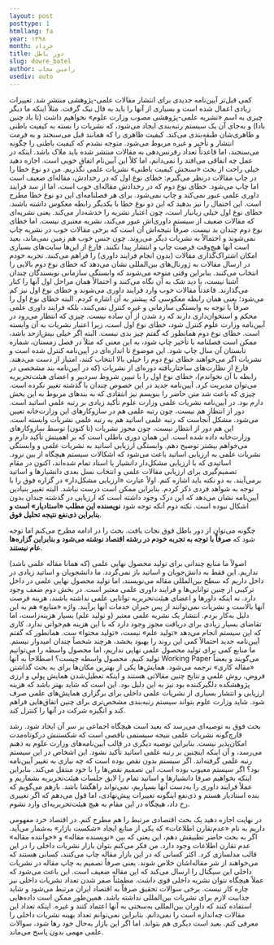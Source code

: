 ```yaml
---
layout: post
posttype: 1
htmllang: fa
year: ۱۳۹۸
month: خرداد
title: ‌دور باطل
slug: dowre_batel
author: رامین مجاب
usediv: auto
---
```


کمی قبل‌تر آیین‌نامه جدیدی برای انتشار مقالات علمی-پژوهشی منتشر شد.  تغییرات زیادی اعمال شده است و بسیاری از آنها را باید به فال نیک گرفت. مثلاً اینکه ما دیگر چیزی به اسم «نشریه علمی-پژوهشی مصوب وزارت علوم» نخواهیم داشت (تا باد چنین بادا) و به‌جای آن یک سیستم رتبه‌بندی ایجاد می‌شود، که نشریات را بسته به کیفیت باطنی و ظاهری‌شان طبقه‌بندی می‌کند.  کیفیت ظاهری را که همانند قبل می‌سنجند و به فرمت انتشار و تأخیر و غیره مربوط می‌شود. متوجه نشدم که کیفیت باطنی را چگونه می‌سنجند، اما قاعدتاً تعداد رفرنس‌دهی به مقالات منتشر شده باید ملاک باشد. اینکه در عمل چه اتفاقی می‌افتد را نمی‌دانم، اما کلاً این آیین‌نام اتفاق خوبی است.
اجازه دهید خیلی راحت از بحث «سنجش کیفیت باطنی» نشریات علمی نگذریم.  من دو نوع خطا  را در چاپ مقالات درنظر می‌گیرم: خطای نوع اول که در رخدادش، مقاله‌ای ضعیف است اما چاپ می‌شود. خطای نوع دوم که در رخدادش مقاله‌ای خوب است، اما از سد فرایند داوری علمی عبور نمی‌کند و چاپ نمی‌شود. برای هر فصلنامه‌ای این دو نوع خطا مطرح است. این احتمال را نیز بدهید که این دو نوع خطا با یکدیگر رابطه معکوس داشته باشند.
خطای نوع اول خیلی زیانبار است، چون اعتبار نشریه را خدشه‌دار می‌کند. یعنی نشریه‌ای که مقالات ضعیف از سیستم داوری‌اش عبور می‌کند، نشریه معتبری نیست. اما خطای نوع دوم چندان بد نیست. صرفاً نتیجه‌اش آن است که برخی مقالات خوب در نشریه چاپ نمی‌شوند و احتمالاً به نشریات دیگر می‌روند. چون جنس خوب هم زمین نمی‌ماند، بعید است آنها هیچ‌وقت فرصت چاپ و انتشار پیدا نکنند. فارغ از این‌ها سایت‌های بسیاری امکان اشتراک‌گذاری مقالات (بدون انجام فرایند داوری) را فراهم می‌کنند.
تجربه خودم در ارسال مقالات به ژورنال‌های بین‌المللی نشان می‌دهد که خطای نوع دوم بالایی را انتخاب می‌کنند. بنابراین وقتی متوجه می‌شوند که وابستگی سازمانی نویسندگان چندان آشنا نیست، با دید شک به آن نگاه می‌کنند و احتمالاً همان مراحل اول آنها را کنار می‌گذارند. قاعدتاً مقالات خوب وارد فرایند داوری می‌شوند و خطای نوع اول نیز کم می‌شود؛ یعنی همان رابطه معکوسی که پیشتر به آن اشاره کردم.  البته خطای نوع اول را صرفاً با توجه به وابستگی سازمانی و غیره کنترل نمی‌کنند، ‌بلکه فرایند داوری علمی محکم و استخوان‌داری دارند که رد شدن از آن ساده نیست. 
چیزی که انتظار می‌رود در آیین‌نامه وزارت علوم کنترل شود، خطای نوع اول است، زیرا اعتبار نشریات به آن وابسته است. خطای نوع دوم  همانطور که گفتم چیز بدی نیست. البته اگر  خیلی بیش‌ازحد باشد، ممکن است فصلنامه با تأخیر چاپ شود، به این معنی که  مثلاً در فصل زمستان، شماره تابستان آن سال چاپ شود. این موضوع تا اندازه‌ای در آیین‌نامه کنترل شده است و نشریات اگر می‌خواهند خطای نوع دوم را خیلی بالا انتخاب کنند، امتیاز از دست می‌دهند.
فارغ از نظارت‌های ساختاریافته دوره‌ای از نشریات (که در آیین‌نامه بند مشخصی در رابطه با آن نخواندم)، خطای نوع اول را با تبیین شروط سردبیر و اعضای هیئت‌تحریریه می‌توان مدیریت کرد. آیین‌نامه جدید در این خصوص چندان با گذشته تغییر نکرده است. چیزی که باعث شد متن حاضر را بنویسم نیز انتقادی که به بندهای مربوط به این بخش دارم بود.
در آیین‌نامه نشریات علمی وزارت علوم تأکید زیادی بر رتبه علمی اساتید است. دور از انتظار هم نیست، چون رتبه علمی هم در سازوکارهای این وزارت‌خانه تعیین می‌شود. مشکل آنجاست که رتبه علمی اساتید هم به رتبه علمی نشریات وابسته است. این هم دور از انتظار نیست، چون مجوز نشریات (تا کنون) توسط سازوکارهای وزارت‌خانه داده شده است. این همان دوری باطلی است که بر اهمیتش تأکید دارم و می‌خواهم بیشتر توضیح دهم.
وابستگی ارزیابی اساتید به نشریات علمی و وابستگی نشریات علمی به ارزیابی اساتید  باعث می‌شود که اشکالات سیستم هیچگاه از بین نرود. اساتیدی که با ارزیابی مشکل‌دار دانشیار یا استاد تمام شده‌اند، اکنون در مقام تصمیم‌گیری برای ارزیابی مقالات علمی  و انتخاب  نسل بعدی دانشیارها و اساتید برمی‌آیند.
به دو نکته باید اشاره کنم. اولاً عبارت «ارزیابی مشکل‌دار» در گزاره فوق را با توجه به شواهد فردی ذکر کردم. بنابراین ممکن است درست نباشد. البته تغییر بنیادین آیین‌نامه نشان می‌دهد که این درک وجود داشته است که ارزیابی در گذشته چندان بدون اشکال نبوده است. نکته دوم آنکه توجه شود  **نویسنده این مطلب «استادیار» است و بنابراین ذی‌نفع نتیجه تحلیل فوق**.

چگونه می‌توان از دور باطل فوق نجات یافت. بحث را در ادامه مطرح می‌کنم اما توجه  شود که **صرفاً با توجه به تجربه خودم در رشته اقتصاد نوشته می‌شود و بنابراین گزاره‌ها عام نیستند**.

اصولاً ما منابع  چندانی برای تولید محصول نهایی علمی (که همانا مقاله علمی باشد) نداریم. این فقط به دانش‌جویان و اساتید باز نمی‌گردد. ما دانشجویان و اساتید زیادی در داخل داریم که سطح بین‌المللی مقاله می‌نویسند، اما تولید محصول نهایی علمی در داخل ترکیبی از چنین توانایی‌ها و فرایند داوری علمی معتبر است. در بخش دوم ضعف وجود دارد. نه اینکه  داورها و اعضای هیئت‌تحریریه توانایی علمی نداشته باشند، هزینه فرصت آنها بالاست و نشریات نمی‌توانند از پس جبران خدمات آنها برآیند. واژه «منابع» هم به این دلیل به‌کار بردم. انتشار یک نشریه علمی معتبر (و تولید علم) بسیار هزینه‌زاست، اما تقاضای بسیار زیادی برای دریافت مجوز وجود دارد که با این هزینه هم‌خوانی ندارد. کاری که این سیستم انجام می‌دهد «تولید علم» نیست، «تولید محتوا» ست. همانطور که گفتم آیین‌نامه جدید احتمالاً کمی این روند را بهبود بخشد، هرچند شخصاً چندان امیدوار نیستم.
ما منابع کمی برای تولید محصول علمی نهایی نداریم، اما محصول واسطه را می‌توانیم تولید کنیم. محصول واسطه چیست؟ اصطلاحاً به آنها Working Paper می‌گویند و بعضاً «مقاله کاری» ترجمه می‌شود. همایش‌ها یکی از بهترین مکان‌ها برای به بحث گذاشتن فروض، روش علمی و نتایج چنین مقالاتی هستند و اینکه تعطیل‌شدن همایش پولی و ارزی پژوهشکده دلگیرکننده بود نیز به این دلیل بود. این است که شاید بهتر باشد که هزینه ارزیابی و انتشار  بسیاری از نشریات علمی داخلی برای برگزاری همایش‌های علمی صرف شود. شاید وزارت علوم بتواند سیستم رتبه‌بندی  مشخص‌تری برای چنین اتفاق‌هایی فراهم کند و انگیزه شرکت در آنها را کنترل کند.

بحث فوق به توصیه‌ای می‌رسد که بعید است هیچگاه اجماعی بر سر آن ایجاد شود. رشد قارچ‌گونه نشریات علمی نتیجه سیستمی ناقصی است که شکستنش درکوتاه‌مدت امکان‌پذیر نیست. بنابراین توصیه دیگری در قالب آیین‌نامه‌های وزارت علوم به ذهنم می‌رسد، و آن اینکه اینچنین بر رتبه علمی اساتید تأکید نشود. این اشخاص در این سیستم رتبه علمی گرفته‌اند. اگر سیستم بدون نقص بوده است که چه نیازی به تغییر آیین‌نامه بود؟ اگر سیستم معیوب بوده است، این تصمیم نقص‌ها را با خود منتقل می‌کند. بنابراین اینکه بخواهیم صرفا دانشیارها و اساتید تمام را لایق جلسات هیئت‌تحریریه بشماریم و عملاً فرایند داوری را به‌دست آنها بسپاریم، نمی‌تواند راهگشا باشد.  بازهم می‌گویم که بنده استادیار هستم و ذی‌نفع اینگونه تغییرات پیش‌نهادی، اما قول می‌دهم که اگر تغییری رخ داد، هیچگاه در این مقام به هیچ هیئت‌تحریریه‌ای وارد نشوم.

در نهایت اجازه دهید یک بحث اقتصادی مرتبط را هم مطرح کنم. در اقتصاد خرد مفهومی داریم به نام «عدم‌تقارن اطلاعات» که یکی از منابع ایجاد «شکست بازار» به‌شمار می‌آید. اگر به بحث حاضر تطبیقش دهم، این یعنی که بین «نویسنده مقاله» و «خواننده مقاله» عدم تقارن اطلاعات وجود دارد. من فکر می‌کنم بتوان بازار نشریات داخلی را در این قالب مدلسازی کرد. اکثر کسانی که در این بازار مقاله چاپ می‌کنند، کسانی هستند که می‌خواهند از شر مقاله‌اشان خلاص شوند. یعنی صرفاً تصمیم به چاپ مقاله در نشریات داخلی این سیگنال را ارسال می‌کند که این مقاله ضعیف است. این باعث می‌شود که عملاً هیچگاه نتوان نشریه داخلی قوی داشت. مطمئناً صفر شدن تعداد نشریات داخلی نیز چاره کار نیست. برخی سوالات تحقیق صرفاً به اقتصاد ایران مرتبط می‌شود و شاید جذابیت لازم برای نشریات بین‌المللی نداشته باشد.  همین‌طور ممکن است داده‌هایی استفاده کنند که داوران بین‌المللی به‌سختی به آنها اعتماد کنند و غیره. اینکه تعداد این مقالات چه‌اندازه است را نمی‌دانم. بنابراین نمی‌توانم تعداد بهینه نشریات داخلی را معرفی کنم. بعید است دیگری هم بتواند. اما اگر این بازار به‌حال خود رها شود، سوالات علمی مهمی بدون پاسخ می‌ماند.



